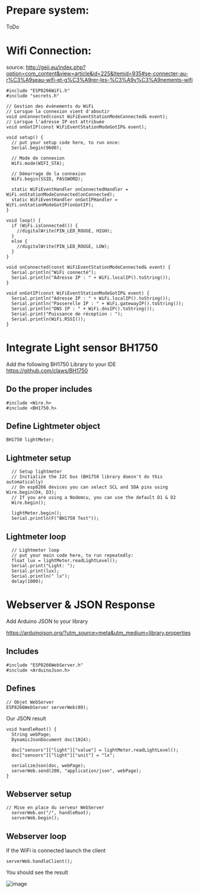 # Prepare system:
ToDo

# Wifi Connection:
source: http://geii.eu/index.php?option=com_content&view=article&id=225&Itemid=935#se-connecter-au-r%C3%A9seau-wifi-et-g%C3%A9rer-les-%C3%A9v%C3%A9nements-wifi
```
#include "ESP8266WiFi.h"
#include "secrets.h"

// Gestion des événements du WiFi
// Lorsque la connexion vient d'aboutir
void onConnected(const WiFiEventStationModeConnected& event);
// Lorsque l'adresse IP est attribuée
void onGotIP(const WiFiEventStationModeGotIP& event);

void setup() {
  // put your setup code here, to run once:
  Serial.begin(9600);

  // Mode de connexion
  WiFi.mode(WIFI_STA);
 
  // Démarrage de la connexion
  WiFi.begin(SSID, PASSWORD);

  static WiFiEventHandler onConnectedHandler = WiFi.onStationModeConnected(onConnected);
  static WiFiEventHandler onGotIPHandler = WiFi.onStationModeGotIP(onGotIP);
}

void loop() {
  if (WiFi.isConnected()) {
    //digitalWrite(PIN_LED_ROUGE, HIGH);
  }
  else {
    //digitalWrite(PIN_LED_ROUGE, LOW);
  }
}

void onConnected(const WiFiEventStationModeConnected& event) {
  Serial.println("WiFi connecté");
  Serial.println("Adresse IP : " + WiFi.localIP().toString());
}

void onGotIP(const WiFiEventStationModeGotIP& event) {
  Serial.println("Adresse IP : " + WiFi.localIP().toString());
  Serial.println("Passerelle IP : " + WiFi.gatewayIP().toString());
  Serial.println("DNS IP : " + WiFi.dnsIP().toString());
  Serial.print("Puissance de réception : ");
  Serial.println(WiFi.RSSI());
}
```
# Integrate Light sensor BH1750
Add the following BH1750 Library to your IDE
https://github.com/claws/BH1750

## Do the proper includes
```
#include <Wire.h>
#include <BH1750.h>
```
## Define Lightmeter object

```
BH1750 lightMeter;
```
## Lightmeter setup
```
  // Setup lightmeter
  // Initialize the I2C bus (BH1750 library doesn't do this automatically)
  // On esp8266 devices you can select SCL and SDA pins using Wire.begin(D4, D3);
  // If you are using a Nodemcu, you can use the default D1 & D2
  Wire.begin();

  lightMeter.begin();
  Serial.println(F("BH1750 Test"));
  ```
  
## Lightmeter loop
```
  // Lightmeter loop
  // put your main code here, to run repeatedly:
  float lux = lightMeter.readLightLevel();
  Serial.print("Light: ");
  Serial.print(lux);
  Serial.println(" lx");
  delay(1000);
```
# Webserver & JSON Response
Add Arduino JSON to your library

https://arduinojson.org/?utm_source=meta&utm_medium=library.properties

## Includes
```
#include "ESP8266WebServer.h"
#include <ArduinoJson.h>
```

## Defines
```
// Objet WebServer
ESP8266WebServer serverWeb(80);
```
Our JSON result
```
void handleRoot() {
  String webPage;
  DynamicJsonDocument doc(1024);
  
  doc["sensors"]["light"]["value"] = lightMeter.readLightLevel();
  doc["sensors"]["light"]["unit"] = "lx";

  serializeJson(doc, webPage);
  serverWeb.send(200, "application/json", webPage);
}
```
## Webserver setup
```
// Mise en place du serveur WebServer
  serverWeb.on("/", handleRoot);
  serverWeb.begin();
```
## Webserver loop
If the WiFi is connected launch the client
```
serverWeb.handleClient();
```

You should see the result

![image](https://user-images.githubusercontent.com/5168811/165161434-b96943e1-0b9b-4a74-87c4-26b7544ca526.png)
